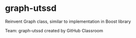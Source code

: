 # graph-utssd
Reinvent Graph class, similar to implementation in Boost library

Team: graph-utssd created by GitHub Classroom
